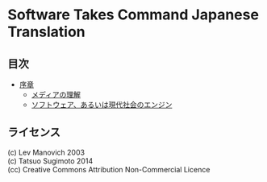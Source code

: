 Software Takes Command Japanese Translation
===========================================

目次
--

- [序章](Introduction.md)
	- [メディアの理解](Introduction_Understanding_media.md)
	- [ソフトウェア、あるいは現代社会のエンジン](Introduction_Software_or_the_engine_of_contemporary_societies.md)


ライセンス
----------
(c) Lev Manovich 2003  
(c) Tatsuo Sugimoto 2014  
(cc) Creative Commons Attribution Non-Commercial Licence
